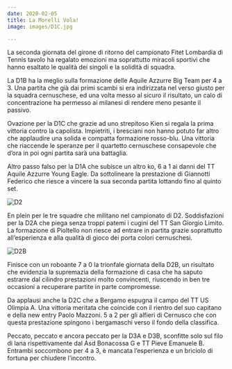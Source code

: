 ```yaml
---
date: 2020-02-05
title: La Morelli Vola!
image: images/D1C.jpg

---
```


La seconda giornata del girone di ritorno del campionato Fitet Lombardia di Tennis tavolo ha regalato
emozioni ma soprattutto miracoli sportivi che hanno esaltato le qualità dei singoli e la solidità di squadra.

La D1B ha la meglio sulla formazione delle Aquile Azzurre Big Team per 4 a 3. Una partita che già dai primi
scambi si era indirizzata nel verso giusto per la squadra cernuschese, ed una volta messo al sicuro il
risultato, un calo di concentrazione ha permesso ai milanesi di rendere meno pesante il passivo.

Ovazione per la D1C che grazie ad uno strepitoso Kien si regala la prima vittoria contro la capolista.
Impietriti, i bresciani non hanno potuto far altro che applaudire una solida e compatta formazione rosso-blu. 
Una vittoria che riaccende le speranze per il quartetto cernuschese consapevole che d’ora in poi ogni
partita sarà una battaglia.

Altro passo falso per la D1A che subisce un altro ko, 6 a 1 ai danni del TT Aquile Azzurre Young Eagle. Da
sottolineare la prestazione di Giannotti Federico che riesce a vincere la sua seconda partita lottando fino al
quinto set.

![D2](/images/D2.jpg)

En plein per le tre squadre che militano nel campionato di D2.
Soddisfazioni per la D2A che piega senza troppi patemi i cugini del TT San Giorgio Limito. La formazione di
Pioltello non riesce ad entrare in partita grazie soprattutto all’esperienza e alla qualità di gioco dei porta
colori cernuschesi.

![D2B](/images/D2B.jpg)

Finisce con un roboante 7 a 0 la trionfale giornata della D2B, un risultato che evidenzia la supremazia della
formazione di casa che ha saputo estrarre dal cilindro prestazioni molto convincenti, riuscendo in ben tre
occasioni a recuperare partite in parte compromesse.

Da applausi anche la D2C che a Bergamo espugna il campo del TT US Olimpia A. Una vittoria meritata che
coincide con il rientro del suo capitano e della new entry Paolo Mazzoni. 5 a 2 per gli alfieri di Cernusco che
con questa prestazione spingono i bergamaschi verso il fondo della classifica.

Peccato, peccato e ancora peccato per la D3A e D3B, sconfitte solo sul filo di lana rispettivamente dal Asd
Bonacossa G e TT Pieve Emanuele B. Entrambi soccombono per 4 a 3, è mancata l’esperienza e un briciolo
di fortuna per chiudere l’incontro.

